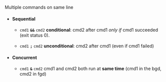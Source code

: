 
Multiple commands on same line

- #### Sequential  
    - `cmd1` **`&&`** `cmd2`
     **conditional**: cmd2 after cmd1 _only if_ cmd1 succeeded (exit status 0).
    <br>
    
    - `cmd1` **`;`** `cmd2`
    **unconditional**: cmd2 after cmd1 (even if cmd1 failed)

 

 - #### Concurrent
   - `cmd1` **`&`** `cmd2`
    cmd1 and cmd2 both run at **same time** (cmd1  in the bgd, cmd2 in fgd)
